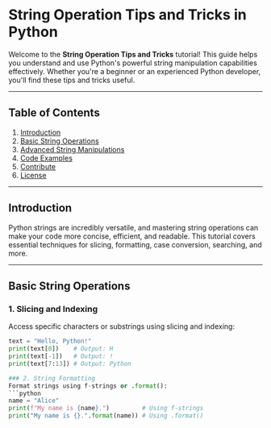 # String Operation Tips and Tricks in Python

Welcome to the **String Operation Tips and Tricks** tutorial! This guide helps you understand and use Python's powerful string manipulation capabilities effectively. Whether you're a beginner or an experienced Python developer, you'll find these tips and tricks useful.

---

## Table of Contents

1. [Introduction](#introduction)
2. [Basic String Operations](#basic-string-operations)
3. [Advanced String Manipulations](#advanced-string-manipulations)
4. [Code Examples](#code-examples)
5. [Contribute](#contribute)
6. [License](#license)

---

## Introduction

Python strings are incredibly versatile, and mastering string operations can make your code more concise, efficient, and readable. This tutorial covers essential techniques for slicing, formatting, case conversion, searching, and more.

---

## Basic String Operations

### 1. Slicing and Indexing
Access specific characters or substrings using slicing and indexing:

```python
text = "Hello, Python!"
print(text[0])    # Output: H
print(text[-1])   # Output: !
print(text[7:13]) # Output: Python

### 2. String Formatting
Format strings using f-strings or .format():
```python
name = "Alice"
print(f"My name is {name}.")         # Using f-strings
print("My name is {}.".format(name)) # Using .format()

